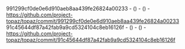 991299cf0de0e6d910aeb8aa439fe26824a00233 -  () -  () - https://github.com/project-topaz/topaz/commit/991299cf0de0e6d910aeb8aa439fe26824a00233
91c45644df87a42fab9a9cd5324104c8eb16126f -  () -  () - https://github.com/project-topaz/topaz/commit/91c45644df87a42fab9a9cd5324104c8eb16126f
